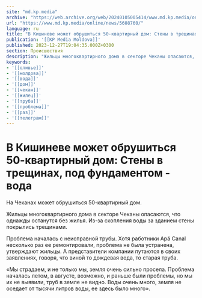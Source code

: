 ```yaml
---
site: "md.kp.media"
archive: "https://web.archive.org/web/20240105005414/www.md.kp.media/online/news/5608760/"
url: "https://www.md.kp.media/online/news/5608760/"
language: ru
title: "В Кишиневе может обрушиться 50-квартирный дом: Стены в трещинах, под фундаментом - вода"
publication: '[[KP Media Moldova]]'
published: 2023-12-27T19:04:35.000Z+0300
section: Происшествия
description: "Жильцы многоквартирного дома в секторе Чеканы опасаются, что однажды останутся без жилья"
keywords:
- '[[оливье]]'
- '[[молдова]]'
- '[[вода]]'
- '[[дом]]'
- '[[чекан]]'
- '[[жилец]]'
- '[[труба]]'
- '[[проблема]]'
- '[[раз]]'
- '[[телеграм]]'
---
```


# В Кишиневе может обрушиться 50-квартирный дом: Стены в трещинах, под фундаментом - вода

На Чеканах может обрушиться 50-квартирный дом.

Жильцы многоквартирного дома в секторе Чеканы опасаются, что однажды останутся без жилья. Из-за скопления воды за зданием стены покрылись трещинами.

Проблема началась с неисправной трубы. Хотя работники Apă Canal несколько раз ее ремонтировали, проблема не была устранена, утверждают жильцы. А представители компании путаются в своих заявлениях, говоря, что виной то дождевая вода, то старая труба.

«Мы страдаем, и не только мы, земля очень сильно просела. Проблема началась летом, в августе, возможно, и раньше были проблемы, но мы их не выявили, труб в земле не видно. Воды очень много, земля не оседает от тысячи литров воды, ее здесь было много».